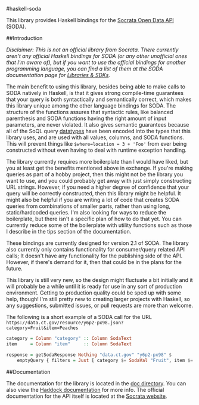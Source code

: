 #haskell-soda

This library provides Haskell bindings for the [Socrata Open Data API](https://dev.socrata.com/) (SODA).

##Introduction

*Disclaimer: This is not an official library from Socrata. There currently aren't any official Haskell bindings for SODA (or any other unofficial ones that I'm aware of), but if you want to use the official bindings for another programming language, you can find a list of them at the SODA documentation page for [Libraries & SDKs](https://dev.socrata.com/libraries/).*

The main benefit to using this library, besides being able to make calls to SODA natively in Haskell, is that it gives strong compile-time guarantees that your query is both syntactically and semantically correct, which makes this library unique among the other language bindings for SODA. The structure of the functions assures that syntactic rules, like balanced parenthesis and SODA functions having the right amount of input parameters, are never violated. It also gives semantic guarantees because all of the SoQL query [datatypes](https://dev.socrata.com/docs/datatypes/#,) have been encoded into the types that this library uses, and are used with all values, columns, and SODA functions. This will prevent things like `$where=location = 3 + 'Foo'` from ever being constructed without even having to deal with runtime exception handling.

The library currently requires more boilerplate than I would have liked, but you at least get the benefits mentioned above in exchange. If you're making queries as part of a hobby project, then this might not be the library you want to use, and you could probably get away with just simply constructing URL strings. However, if you need a higher degree of confidence that your query will be correctly constructed, then this library might be helpful. It might also be helpful if you are writing a lot of code that creates SODA queries from combinations of smaller parts, rather than using long, static/hardcoded queries. I'm also looking for ways to reduce the boilerplate, but there isn't a specific plan of how to do that yet. You can currently reduce some of the boilerplate with utility functions such as those I describe in the tips section of the documentation.

These bindings are currently designed for version 2.1 of SODA. The library also currently only contains functionality for consumer/query related API calls; It doesn't have any functionality for the publishing side of the API. However, if there's demand for it, then that could be in the plans for the future.

This library is still very new, so the design might fluctuate a bit initially and it will probably be a while until it is ready for use in any sort of production environment. Getting to production quality could be sped up with some help, though!  I'm still pretty new to creating larger projects with Haskell, so any suggestions, submitted issues, or pull requests are more than welcome.

The following is a short example of a SODA call for the URL `https://data.ct.gov/resource/y6p2-px98.json?category=Fruit&item=Peaches`
```haskell
category = Column "category" :: Column SodaText
item     = Column "item"     :: Column SodaText

response = getSodaResponse Nothing "data.ct.gov" "y6p2-px98" $
    emptyQuery { filters = Just [ category $= SodaVal "Fruit", item $= SodaVal "Peaches"] }
```

##Documentation

The documentation for the library is located in the [doc directory](doc.md). You can also view the [Haddock documentation](http://stevenw.info/haskell-soda/0.1.0.0) for more info. The official documentation for the API itself is located at the [Socrata website](https://dev.socrata.com/).
